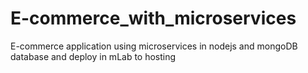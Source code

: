 # E-commerce_with_microservices
E-commerce application using microservices in nodejs and mongoDB database and deploy in mLab to hosting
